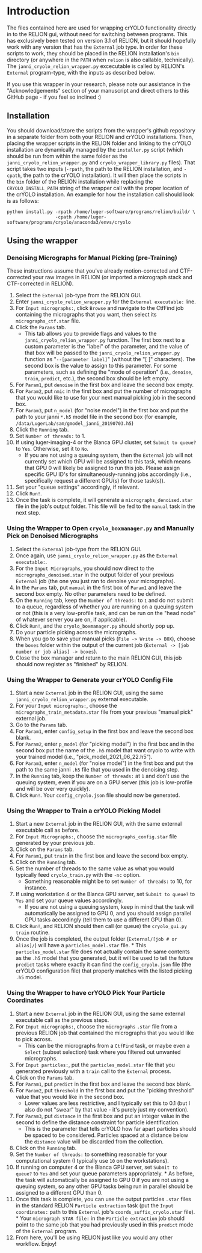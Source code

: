 # Introduction

The files contained here are used for wrapping crYOLO functionality directly in to the RELION gui, without need for switching between programs. This has exclusively been tested on version 3.1 of RELION, but it should hopefully work with any version that has the `External` job type. In order for these scripts to work, they should be placed in the RELION installation's `bin` directory (or anywhere in the `PATH` when `relion` is also callable, technically). The `janni_cryolo_relion_wrapper.py` excecutable is called by RELION's `External` program-type, with the inputs as described below.

If you use this wrapper in your research, please note our assistance in the "Acknowledgements" section of your manuscript and direct others to this GitHub page - if you feel so inclined :) 

## Installation

You should download/store the scripts from the wrapper's github repository in a separate folder from both your RELION and crYOLO installations. Then, placing the wrapper scripts in the RELION folder and linking to the crYOLO installation are dynamically managed by the `installer.py` script (which should be run from within the same folder as the `janni_cryolo_relion_wrapper.py` and `cryolo_wrapper_library.py` files). That script takes two inputs (`-rpath`, the path to the RELION installation, and `-cpath`, the path to the crYOLO installation). It will then place the scripts in the `bin` folder of the RELION installation while replacing the `CRYOLO_INSTALL_PATH` string of the wrapper call with the proper location of the crYOLO installation. An example for how the installation call should look is as follows:


    python install.py -rpath /home/luger-software/programs/relion/build/ \
                      -cpath /home/luger-software/programs/cryolo/anaconda3/envs/cryolo

## Using the wrapper

### Denoising Micrographs for Manual Picking (pre-Training)

These instructions assume that you've already motion-corrected and CTF-corrected your raw images in RELION (or imported a micrograph stack and CTF-corrected in RELION).

   1. Select the `External` job-type from the RELION GUI.
   2. Enter `janni_cryolo_relion_wrapper.py` for the `External executable:` line.
   3. For `Input micrographs:`, click `Browse` and navigate to the CtfFind job containing the micrographs that you want, then select its `micrographs_ctf.star` file.
   4. Click the `Params` tab.
       * This tab allows you to provide flags and values to the `janni_cryolo_relion_wrapper.py` function. The first box next to a custom parameter is the "label" of the parameter, and the value of that box will be passed to the `janni_cryolo_relion_wrapper.py` function as "`--[parameter label]`" (without the "\[ \]" characters). The second box is the value to assign to this parameter. For some parameters, such as defining the "mode of operation" (i.e., `denoise`, `train`, `predict`, etc.), the second box should be left empty.
   5. For `Param1`, put `denoise` in the first box and leave the second box empty.
   6. For `Param2`, put `nmic` in the first box and put the number of micrographs that you would like to use for your next manual picking job in the second box.
   7. For `Param3`, put `n_model` (for "noise model") in the first box and put the path to your janni `*.h5` model file in the second box (for example, `/data/LugerLab/sam/gmodel_janni_20190703.h5`)
   8. Click the `Running` tab.
   9. Set `Number of threads:` to 1.
   10. If using luger-imaging-4 or the Blanca GPU cluster, set `Submit to queue?` to `Yes`. Otherwise, set it to `No`.
       * If you are not using a queuing system, then the `External` job will not currently set which GPU will be assigned to this task, which means that GPU 0 will likely be assigned to run this job. Please assign specific GPU ID's for simultaneously-running jobs accordingly (i.e., specifically request a different GPU(s) for those task(s)).
   11. Set your "queue settings" accordingly, if relevant.
   12. Click `Run!`.
   13. Once the task is complete, it will generate a `micrographs_denoised.star` file in the job's output folder. This file will be fed to the `manual` task in the next step.

### Using the Wrapper to Open `cryolo_boxmanager.py` and Manually Pick on Denoised Micrographs

   1. Select the `External` job-type from the RELION GUI.
   2. Once again, use `janni_cryolo_relion_wrapper.py` as the `External executable:`.
   3. For the `Input Micrographs`, you should now direct to the `micrographs_denoised.star` in the output folder of your previous `External` job (the one you just ran to denoise your micrographs).
   4. In the `Params` tab, put `manual` in the first box of `Param1` and leave the second box empty. No other parameters need to be defined.
   5. On the `Running` tab, keep the `Number of threads:` to `1` and do not submit to a queue, regardless of whether you are running on a queuing system or not (this is a very low-profile task, and can be run on the "head node" of whatever server you are on, if applicable).
   6. Click `Run!`, and the `cryolo_boxmanager.py` should shortly pop up.
   7. Do your particle picking across the micrographs.
   8. When you go to save your manual picks (`File -> Write -> BOX`), choose the `boxes` folder within the output of the current job (`External -> [job number or job alias] -> boxes`).
   9. Close the box manager and return to the main RELION GUI, this job should now register as "finished" by RELION.

### Using the Wrapper to Generate your crYOLO Config File

   1. Start a new `External` job in the RELION GUI, using the same `janni_cryolo_relion_wrapper.py` external executable.
   2. For your `Input micrographs:`, choose the `micrographs_train_metadata.star` file from your previous "manual pick" external job.
   3. Go to the `Params` tab.
   4. For `Param1`, enter `config_setup` in the first box and leave the second box blank.
   5. For `Param2`, enter `p_model` (for "picking model") in the first box and in the second box put the name of the `.h5` model that want cryolo to write with your trained model (i.e., "pick_model_2021_06_22.h5").
   6. For `Param3`, enter `n_model` (for "noise model") in the first box and put the path to the same janni `.h5` file that you used in the denoising step.
   7. In the `Running` tab, keep the `Number of threads:` at `1` and don't use the queuing system, even if you are on a GPU server (this job is low-profile and will be over very quickly).
   8. Click `Run!`. Your `config_cryolo.json` file should now be generated.

### Using the Wrapper to Train a crYOLO Picking Model

   1. Start a new `External` job in the RELION GUI, with the same external executable call as before.
   2. For `Input Micrographs:`, choose the `micrographs_config.star` file generated by your previous job.
   3. Click on the `Params` tab.
   4. For `Param1`, put `train` in the first box and leave the second box empty.
   5. Click on the `Running` tab.
   6. Set the number of threads to the same value as what you would typically feed `cryolo_train.py` with the `-nc` option.
      * Something reasonable might be to set `Number of threads:` to 10, for instance.
   7. If using workstation 4 or the Blanca GPU server, set `Submit to queue?` to `Yes` and set your queue values accordingly.
      * If you are not using a queuing system, keep in mind that the task will automatically be assigned to GPU 0, and you should assign parallel GPU tasks accordingly (tell them to use a different GPU than 0).
   9. Click `Run!`, and RELION should then call (or queue) the `cryolo_gui.py train` routine.
   10. Once the job is completed, the output folder (`External/[job # or alias]/`) will have a `particles_model.star` file.
      * This `particles_model.star` file does not actually contain the same contents as the `.h5` model that you generated, but it will be used to tell the future `predict` tasks where exactly it can find the `config_cryolo.json` file (the crYOLO configuration file) that properly matches with the listed picking `.h5` model.

### Using the Wrapper to have crYOLO Pick Your Particle Coordinates

   1. Start a new `External` job in the RELION GUI, using the same external executable call as the previous steps.
   2. For `Input micrographs:`, choose the `micrographs` `.star` file from a previous RELION job that contained the micrographs that you would like to pick across.
      * This can be the micrographs from a `CtfFind` task, or maybe even a `Select` (subset selection) task where you filtered out unwanted micrographs.
   3. For `Input particles:`, put the `particles_model.star` file that you generated previously with a `train` call to the `External` process.
   4. Click on the `Params` tab.
   5. For `Param1`, put `predict` in the first box and leave the second box blank.
   6. For `Param2`, put `threshold` in the first box and put the "picking threshold" value that you would like in the second box.
      * Lower values are less restrictive, and I typically set this to 0.1 (but I also do not "swear" by that value - it's purely just my convention).
   7. For `Param3`, put `distance` in the first box and put an integer value in the second to define the distance constraint for particle identification.
      * This is the parameter that tells crYOLO how far apart particles should be spaced to be considered. Particles spaced at a distance below the `distance` value will be discarded from the collection.
   8. Click on the `Running` tab.
   9. Set the `Number of threads:` to something reasonable for your computational system (I typically use `10` on the workstations).
   10. If running on computer 4 or the Blanca GPU server, set `Submit to queue?` to `Yes` and set your queue parameters appropriately.
      * As before, the task will automatically be assigned to GPU 0 if you are not using a queuing system, so any other GPU tasks being run in parallel should be assigned to a different GPU than 0.
   11. Once this task is complete, you can use the output particles `.star` files in the standard RELION `Particle extraction` task (put the `Input coordinates:` path to this `External` job's `coords_suffix_cryolo.star` file).
      * Your `micrograph STAR file:` in the `Particle extraction` job should point to the same job that you had previously used in this `predict` mode of the `External` program.
   12. From here, you'll be using RELION just like you would any other workflow. Enjoy!
